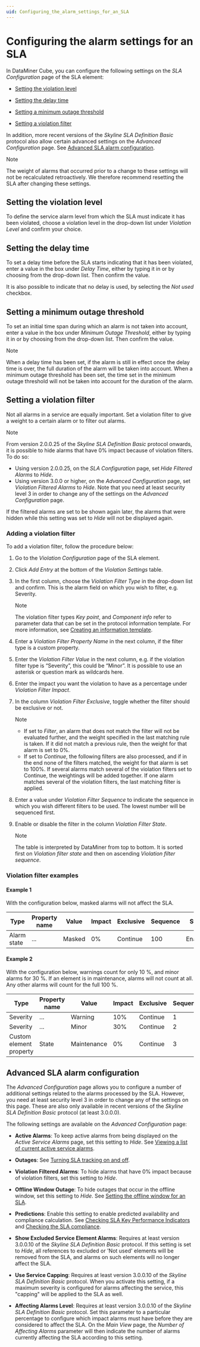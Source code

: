 ```yaml
---
uid: Configuring_the_alarm_settings_for_an_SLA
---
```


# Configuring the alarm settings for an SLA

In DataMiner Cube, you can configure the following settings on the *SLA Configuration* page of the SLA element:

- [Setting the violation level](#setting-the-violation-level)

- [Setting the delay time](#setting-the-delay-time)

- [Setting a minimum outage threshold](#setting-a-minimum-outage-threshold)

- [Setting a violation filter](#setting-a-violation-filter)

In addition, more recent versions of the *Skyline SLA Definition Basic* protocol also allow certain advanced settings on the *Advanced Configuration* page. See [Advanced SLA alarm configuration](#advanced-sla-alarm-configuration).

> [!NOTE]
> The weight of alarms that occurred prior to a change to these settings will not be recalculated retroactively. We therefore recommend resetting the SLA after changing these settings.

## Setting the violation level

To define the service alarm level from which the SLA must indicate it has been violated, choose a violation level in the drop-down list under *Violation Level* and confirm your choice.

## Setting the delay time

To set a delay time before the SLA starts indicating that it has been violated, enter a value in the box under *Delay Time*, either by typing it in or by choosing from the drop-down list. Then confirm the value.

It is also possible to indicate that no delay is used, by selecting the *Not used* checkbox.

## Setting a minimum outage threshold

To set an initial time span during which an alarm is not taken into account, enter a value in the box under *Minimum Outage Threshold*, either by typing it in or by choosing from the drop-down list. Then confirm the value.

> [!NOTE]
> When a delay time has been set, if the alarm is still in effect once the delay time is over, the full duration of the alarm will be taken into account. When a minimum outage threshold has been set, the time set in the minimum outage threshold will not be taken into account for the duration of the alarm.

## Setting a violation filter

Not all alarms in a service are equally important. Set a violation filter to give a weight to a certain alarm or to filter out alarms.

> [!NOTE]
> From version 2.0.0.25 of the *Skyline SLA Definition Basic* protocol onwards, it is possible to hide alarms that have 0% impact because of violation filters. To do so:
>
> - Using version 2.0.0.25, on the *SLA Configuration* page, set *Hide Filtered Alarms* to *Hide*.
> - Using version 3.0.0 or higher, on the *Advanced Configuration* page, set *Violation Filtered Alarms* to *Hide*. Note that you need at least security level 3 in order to change any of the settings on the *Advanced Configuration* page.
>
> If the filtered alarms are set to be shown again later, the alarms that were hidden while this setting was set to *Hide* will not be displayed again.

### Adding a violation filter

To add a violation filter, follow the procedure below:

1. Go to the *Violation Configuration* page of the SLA element.

1. Click *Add Entry* at the bottom of the *Violation Settings* table.

1. In the first column, choose the *Violation Filter Type* in the drop-down list and confirm. This is the alarm field on which you wish to filter, e.g. Severity.

   > [!NOTE]
   > The violation filter types *Key point*, and *Component info* refer to parameter data that can be set in the protocol information template. For more information, see [Creating an information template](xref:Creating_an_information_template).

1. Enter a *Violation Filter Property Name* in the next column, if the filter type is a custom property.

1. Enter the *Violation Filter Value* in the next column, e.g. if the violation filter type is “Severity”, this could be “Minor”. It is possible to use an asterisk or question mark as wildcards here.

1. Enter the impact you want the violation to have as a percentage under *Violation Filter Impact*.

1. In the column *Violation Filter Exclusive*, toggle whether the filter should be exclusive or not.

   > [!NOTE]
   >
   > - If set to *Filter*, an alarm that does not match the filter will not be evaluated further, and the weight specified in the last matching rule is taken. If it did not match a previous rule, then the weight for that alarm is set to 0%.
   > - If set to *Continue*, the following filters are also processed, and if in the end none of the filters matched, the weight for that alarm is set to 100%. If several alarms match several of the violation filters set to Continue, the weightings will be added together. If one alarm matches several of the violation filters, the last matching filter is applied.

1. Enter a value under *Violation Filter Sequence* to indicate the sequence in which you wish different filters to be used. The lowest number will be sequenced first.

1. Enable or disable the filter in the column *Violation Filter State*.

   > [!NOTE]
   > The table is interpreted by DataMiner from top to bottom. It is sorted first on *Violation filter state* and then on ascending *Violation filter sequence*.

### Violation filter examples

#### Example 1

With the configuration below, masked alarms will not affect the SLA.

| Type                    | Property name | Value       | Impact | Exclusive | Sequence | State   |
|-------------------------|---------------|-------------|--------|-----------|----------|---------|
| Alarm state             | ...           | Masked      | 0%     | Continue  | 100      | Enabled |

#### Example 2

With the configuration below, warnings count for only 10 %, and minor alarms for 30 %. If an element is in maintenance, alarms will not count at all. Any other alarms will count for the full 100 %.

| Type                    | Property name | Value       | Impact | Exclusive | Sequence | State   |
|-------------------------|---------------|-------------|--------|-----------|----------|---------|
| Severity                | ...           | Warning     | 10%    | Continue  | 1        | Enabled |
| Severity                | ...           | Minor       | 30%    | Continue  | 2        | Enabled |
| Custom element property | State         | Maintenance | 0%     | Continue  | 3        | Enabled |

## Advanced SLA alarm configuration

The *Advanced Configuration* page allows you to configure a number of additional settings related to the alarms processed by the SLA. However, you need at least security level 3 in order to change any of the settings on this page. These are also only available in recent versions of the *Skyline SLA Definition Basic* protocol (at least 3.0.0.0).

The following settings are available on the *Advanced Configuration* page:

- **Active Alarms**: To keep active alarms from being displayed on the *Active Service Alarms* page, set this setting to *Hide*. See [Viewing a list of current active service alarms](xref:Viewing_a_list_of_current_active_service_alarms).

- **Outages**: See [Turning SLA tracking on and off](xref:Turning_SLA_tracking_on_and_off).

- **Violation Filtered Alarms**: To hide alarms that have 0% impact because of violation filters, set this setting to *Hide*.

- **Offline Window Outage**: To hide outages that occur in the offline window, set this setting to *Hide*. See [Setting the offline window for an SLA](xref:Setting_the_offline_window_for_an_SLA).

- **Predictions**: Enable this setting to enable predicted availability and compliance calculation. See [Checking SLA Key Performance Indicators](xref:Checking_SLA_Key_Performance_Indicators) and [Checking the SLA compliance](xref:Checking_the_SLA_compliance).

- **Show Excluded Service Element Alarms**: Requires at least version 3.0.0.10 of the *Skyline SLA Definition Basic* protocol. If this setting is set to *Hide*, all references to excluded or 'Not used' elements will be removed from the SLA, and alarms on such elements will no longer affect the SLA.

- **Use Service Capping**: Requires at least version 3.0.0.10 of the *Skyline SLA Definition Basic* protocol. When you activate this setting, if a maximum severity is configured for alarms affecting the service, this "capping" will be applied to the SLA as well.

- **Affecting Alarms Level**: Requires at least version 3.0.0.10 of the *Skyline SLA Definition Basic* protocol. Set this parameter to a particular percentage to configure which impact alarms must have before they are considered to affect the SLA. On the *Main View* page, the *Number of Affecting Alarms* parameter will then indicate the number of alarms currently affecting the SLA according to this setting.
